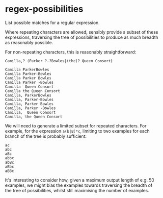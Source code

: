 # regex-possibilities

List possible matches for a regular expression.

Where repeating characters are allowed, sensibly provide a subset of these expressions, traversing the tree of possibilities to produce as much breadth as reasonably possible.

For non-repeating characters, this is reasonably straightforward:

```
Camilla,? (Parker ?-?Bowles|(the)? Queen Consort)

Camilla ParkerBowles
Camilla Parker-Bowles
Camilla Parker Bowles
Camilla Parker -Bowles
Camilla  Queen Consort
Camilla the Queen Consort
Camilla, ParkerBowles
Camilla, Parker-Bowles
Camilla, Parker Bowles
Camilla, Parker -Bowles
Camilla,  Queen Consort
Camilla, the Queen Consort
```

We will need to generate a limited subset for repeated characters. For example, for the expression `a(b|B)*c`, limiting to two examples for each branch of the tree is probably sufficient:

```
ac
abc
aBc
abbc
abBc
aBbc
aBBc
```

It's interesting to consider how, given a maximum output length of e.g. 50 examples, we might bias the examples towards traversing the breadth of the tree of possibilities, whilst still maximising the number of examples.
